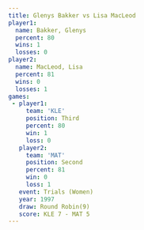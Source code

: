 ```yaml
---
title: Glenys Bakker vs Lisa MacLeod
player1:              
  name: Bakker, Glenys
  percent: 80         
  wins: 1             
  losses: 0           
player2:              
  name: MacLeod, Lisa 
  percent: 81         
  wins: 0             
  losses: 1           
games:
 - player1:         
     team: 'KLE'    
     position: Third
     percent: 80    
     win: 1         
     loss: 0        
   player2:          
     team: 'MAT'     
     position: Second
     percent: 81     
     win: 0          
     loss: 1         
   event: Trials (Women)
   year: 1997           
   draw: Round Robin(9) 
   score: KLE 7 - MAT 5 
---
```

